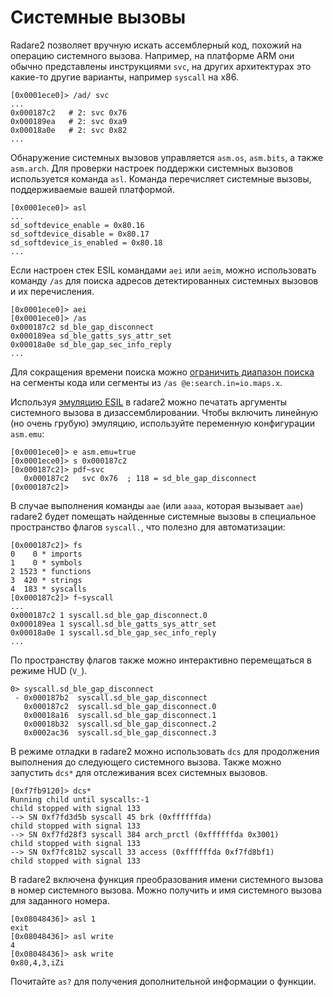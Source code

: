 # Системные вызовы

Radare2 позволяет вручную искать ассемблерный код, похожий на операцию системного вызова. Например, на платформе ARM они обычно представлены инструкциями `svc`, на других архитектурах это какие-то другие варианты, например `syscall` на x86.

```
[0x0001ece0]> /ad/ svc
...
0x000187c2   # 2: svc 0x76
0x000189ea   # 2: svc 0xa9
0x00018a0e   # 2: svc 0x82
...
```
Обнаружение системных вызовов управляется `asm.os`, `asm.bits`, а также `asm.arch`. Для проверки настроек поддержки системных вызовов используется команда `asl`. Команда перечисляет системные вызовы, поддерживаемые вашей платформой.
```
[0x0001ece0]> asl
...
sd_softdevice_enable = 0x80.16
sd_softdevice_disable = 0x80.17
sd_softdevice_is_enabled = 0x80.18
...
```

Если настроен стек ESIL командами `aei` или `aeim`, можно использовать команду `/as` для поиска адресов детектированных системных вызовов и их перечисления.
```
[0x0001ece0]> aei
[0x0001ece0]> /as
0x000187c2 sd_ble_gap_disconnect
0x000189ea sd_ble_gatts_sys_attr_set
0x00018a0e sd_ble_gap_sec_info_reply
...
```
Для сокращения времени поиска можно [ограничить диапазон поиска](../search_bytes/configurating_the_search.md) на сегменты кода или сегменты из `/as @e:search.in=io.maps.x`.

Используя [эмуляцию ESIL](emulation.md) в radare2 можно печатать аргументы системного вызова в дизассемблировании. Чтобы включить линейную (но очень грубую) эмуляцию, используйте переменную конфигурации `asm.emu`:
```
[0x0001ece0]> e asm.emu=true
[0x0001ece0]> s 0x000187c2
[0x000187c2]> pdf~svc
   0x000187c2   svc 0x76  ; 118 = sd_ble_gap_disconnect
[0x000187c2]>
```

В случае выполнения команды `аае` (или `аааа`, которая вызывает `аае`) radare2 будет помещать найденные системные вызовы в специальное пространство флагов `syscall.`, что полезно для автоматизации:
```
[0x000187c2]> fs
0    0 * imports
1    0 * symbols
2 1523 * functions
3  420 * strings
4  183 * syscalls
[0x000187c2]> f~syscall
...
0x000187c2 1 syscall.sd_ble_gap_disconnect.0
0x000189ea 1 syscall.sd_ble_gatts_sys_attr_set
0x00018a0e 1 syscall.sd_ble_gap_sec_info_reply
...
```

По пространству флагов также можно интерактивно перемещаться в режиме HUD (`V_`).
```
0> syscall.sd_ble_gap_disconnect
 - 0x000187b2  syscall.sd_ble_gap_disconnect
   0x000187c2  syscall.sd_ble_gap_disconnect.0
   0x00018a16  syscall.sd_ble_gap_disconnect.1
   0x00018b32  syscall.sd_ble_gap_disconnect.2
   0x0002ac36  syscall.sd_ble_gap_disconnect.3
```

В режиме отладки в radare2 можно использовать `dcs` для продолжения выполнения до следующего системного вызова. Также можно запустить `dcs*` для отслеживания всех системных вызовов.
```
[0xf7fb9120]> dcs*
Running child until syscalls:-1
child stopped with signal 133
--> SN 0xf7fd3d5b syscall 45 brk (0xffffffda)
child stopped with signal 133
--> SN 0xf7fd28f3 syscall 384 arch_prctl (0xffffffda 0x3001)
child stopped with signal 133
--> SN 0xf7fc81b2 syscall 33 access (0xffffffda 0xf7fd8bf1)
child stopped with signal 133
```

В radare2 включена функция преобразования имени системного вызова в номер системного вызова. Можно получить и имя системного вызова для заданного номера.

```
[0x08048436]> asl 1
exit
[0x08048436]> asl write
4
[0x08048436]> ask write
0x80,4,3,iZi
```

Почитайте `as?` для получения дополнительной информации о функции.
